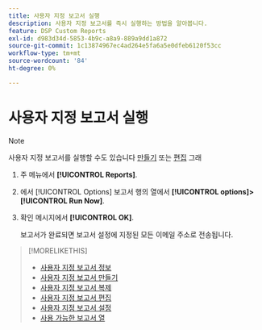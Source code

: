 ```yaml
---
title: 사용자 지정 보고서 실행
description: 사용자 지정 보고서를 즉시 실행하는 방법을 알아봅니다.
feature: DSP Custom Reports
exl-id: d983d34d-5853-4b9c-a8a9-889a9dd1a872
source-git-commit: 1c13874967ec4ad264e5fa6a5e0dfeb6120f53cc
workflow-type: tm+mt
source-wordcount: '84'
ht-degree: 0%

---
```


# 사용자 지정 보고서 실행

>[!NOTE]
>
>사용자 지정 보고서를 실행할 수도 있습니다 [만들기](report-create.md) 또는 [편집](report-edit.md) 그래

1. 주 메뉴에서 **[!UICONTROL Reports]**.

1. 에서 [!UICONTROL Options] 보고서 행의 열에서 **[!UICONTROL options]>[!UICONTROL Run Now]**.

1. 확인 메시지에서 **[!UICONTROL OK]**.

   보고서가 완료되면 보고서 설정에 지정된 모든 이메일 주소로 전송됩니다.

>[!MORELIKETHIS]
>
>* [사용자 지정 보고서 정보](/help/dsp/reports/report-about.md)
>* [사용자 지정 보고서 만들기](/help/dsp/reports/report-create.md)
>* [사용자 지정 보고서 복제](/help/dsp/reports/report-copy.md)
>* [사용자 지정 보고서 편집](/help/dsp/reports/report-edit.md)
>* [사용자 지정 보고서 설정](/help/dsp/reports/report-settings.md)
>* [사용 가능한 보고서 열](/help/dsp/reports/report-columns.md)

